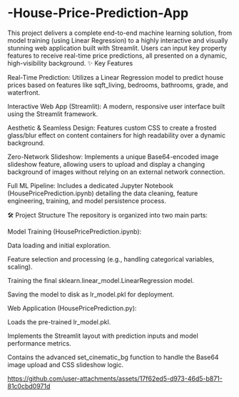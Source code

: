 # -House-Price-Prediction-App
This project delivers a complete end-to-end machine learning solution, from model training (using Linear Regression) to a highly interactive and visually stunning web application built with Streamlit.  Users can input key property features to receive real-time price predictions, all presented on a dynamic, high-visibility background.
✨ Key Features

Real-Time Prediction: Utilizes a Linear Regression model to predict house prices based on features like sqft_living, bedrooms, bathrooms, grade, and waterfront.

Interactive Web App (Streamlit): A modern, responsive user interface built using the Streamlit framework.

Aesthetic & Seamless Design: Features custom CSS to create a frosted glass/blur effect on content containers for high readability over a dynamic background.

Zero-Network Slideshow: Implements a unique Base64-encoded image slideshow feature, allowing users to upload and display a changing background of images without relying on an external network connection.

Full ML Pipeline: Includes a dedicated Jupyter Notebook (HousePricePrediction.ipynb) detailing the data cleaning, feature engineering, training, and model persistence process.

🛠️ Project Structure
The repository is organized into two main parts:

Model Training (HousePricePrediction.ipynb):

Data loading and initial exploration.

Feature selection and processing (e.g., handling categorical variables, scaling).

Training the final sklearn.linear_model.LinearRegression model.

Saving the model to disk as lr_model.pkl for deployment.

Web Application (HousePricePrediction.py):

Loads the pre-trained lr_model.pkl.

Implements the Streamlit layout with prediction inputs and model performance metrics.

Contains the advanced set_cinematic_bg function to handle the Base64 image upload and CSS slideshow logic.



https://github.com/user-attachments/assets/17f62ed5-d973-46d5-b871-81c0cbd0971d




